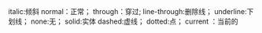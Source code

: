 italic:倾斜
normal：正常；
through：穿过;
line-through:删除线；
underline:下划线；
none:无；
solid:实体
dashed:虚线；
dotted:点；
current ：当前的
